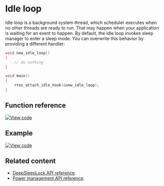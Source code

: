# Idle loop

Idle loop is a background system thread, which scheduler executes when no other threads are ready to run. That may happen when your application is waiting for an event to happen. By default, the idle loop invokes sleep manager to enter a sleep mode. You can overwrite this behavior by providing a different handler:

```c++ TODO
void new_idle_loop()
{
    // do nothing
}

void main()
{
    rtos_attach_idle_hook(&new_idle_loop);
}
```

## Function reference

[![View code](https://www.mbed.com/embed/?type=library)](https://os.mbed.com/docs/mbed-os/development/mbed-os-api-doxy/group__rtos___idle.html)

## Example

[![View code](https://www.mbed.com/embed/?url=https://github.com/ARMmbed/mbed-os-snippet-SleepManager_Example_1/tree/v6.9)](https://github.com/ARMmbed/mbed-os-snippet-SleepManager_Example_1/blob/v6.9/main.cpp)

## Related content

- [DeepSleepLock API reference](deepsleeplock.html).
- [Power management API reference](power-management-sleep.html).
